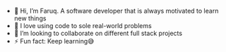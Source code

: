 - 👋 Hi, I’m Faruq. A software developer that is always motivated to learn new things
- 👀 I love using code to sole real-world problems
- 💞️ I’m looking to collaborate on different full stack projects
- ⚡ Fun fact: Keep learning😅

<!---
faruqonaayo/faruqonaayo is a ✨ special ✨ repository because its `README.md` (this file) appears on your GitHub profile.
You can click the Preview link to take a look at your changes.
--->
